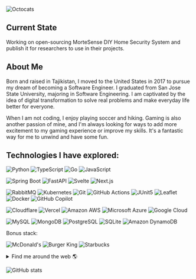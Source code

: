 ![Octocats](https://github.com/shohinsan/shohinsan/assets/22685770/7fc375d0-ce33-472f-afbd-503f27efaab7)

## Current State 

Working on open-sourcing MorteSense DIY Home Security System and publish it for researchers to use in their projects.

## About Me 
Born and raised in Tajikistan, I moved to the United States in 2017 to pursue my dream of becoming a Software Engineer. I graduated from San Jose State University, majoring in Software Engineering. I am captivated by the idea of digital transformation to solve real problems and make everyday life better for everyone.

When I am not coding, I enjoy playing soccer and hiking. Gaming is also another passion of mine, and I'm always looking for ways to add more excitement to my gaming experience or improve my skills. It's a fantastic way for me to unwind and have some fun.

## Technologies I have explored:

<!-- https://badges.pages.dev/?q=FastApi -->

![Python](https://img.shields.io/badge/Python-3776AB?logo=python&logoColor=fff&style=flat)
![TypeScript](https://img.shields.io/badge/TypeScript-3178C6?logo=typescript&logoColor=fff&style=flat)
![Go](https://img.shields.io/badge/Go-00ADD8?logo=go&logoColor=fff&style=flat)
![JavaScript](https://img.shields.io/badge/JavaScript-F7DF1E?logo=javascript&logoColor=000&style=flat)

![Spring Boot](https://img.shields.io/badge/Spring%20Boot-6DB33F?logo=springboot&logoColor=fff&style=flat)
![FastAPI](https://img.shields.io/badge/FastAPI-009688?logo=fastapi&logoColor=fff&style=flat)
![Svelte](https://img.shields.io/badge/Svelte-FF3E00?logo=svelte&logoColor=fff&style=flat)
![Next.js](https://img.shields.io/badge/Next.js-000?logo=nextdotjs&logoColor=fff&style=flat)

![RabbitMQ](https://img.shields.io/badge/RabbitMQ-F60?logo=rabbitmq&logoColor=fff&style=flat)
![Kubernetes](https://img.shields.io/badge/Kubernetes-326CE5?logo=kubernetes&logoColor=fff&style=flat)
![Git](https://img.shields.io/badge/Git-F05032?logo=git&logoColor=fff&style=flat)
![GitHub Actions](https://img.shields.io/badge/GitHub%20Actions-2088FF?logo=githubactions&logoColor=fff&style=flat)
![JUnit5](https://img.shields.io/badge/JUnit5-25A162?logo=junit5&logoColor=fff&style=flat)
![Leaflet](https://img.shields.io/badge/Leaflet-199900?logo=leaflet&logoColor=fff&style=flat)
![Docker](https://img.shields.io/badge/Docker-2496ED?logo=docker&logoColor=fff&style=flat)
![GitHub Copilot](https://img.shields.io/badge/GitHub%20Copilot-000?logo=githubcopilot&logoColor=fff&style=flat)

![Cloudflare](https://img.shields.io/badge/Cloudflare-F38020?logo=cloudflare&logoColor=fff&style=flat)
![Vercel](https://img.shields.io/badge/Vercel-000?logo=vercel&logoColor=fff&style=flat)
![Amazon AWS](https://img.shields.io/badge/Amazon%20AWS-232F3E?logo=amazonaws&logoColor=fff&style=flat)
![Microsoft Azure](https://img.shields.io/badge/Microsoft%20Azure-0078D4?logo=microsoftazure&logoColor=fff&style=flat)
![Google Cloud](https://img.shields.io/badge/Google%20Cloud-4285F4?logo=googlecloud&logoColor=fff&style=flat)

![MySQL](https://img.shields.io/badge/MySQL-4479A1?logo=mysql&logoColor=fff&style=flat)
![MongoDB](https://img.shields.io/badge/MongoDB-47A248?logo=mongodb&logoColor=fff&style=flat)
![PostgreSQL](https://img.shields.io/badge/PostgreSQL-4169E1?logo=postgresql&logoColor=fff&style=flat)
![SQLite](https://img.shields.io/badge/SQLite-003B57?logo=sqlite&logoColor=fff&style=flat)
![Amazon DynamoDB](https://img.shields.io/badge/Amazon%20DynamoDB-4053D6?logo=amazondynamodb&logoColor=fff&style=flat)

Bonus stack:

![McDonald's](https://img.shields.io/badge/McDonald's-FBC817?logo=mcdonalds&logoColor=000&style=flat)
![Burger King](https://img.shields.io/badge/Burger%20King-D62300?logo=burgerking&logoColor=fff&style=flat)
![Starbucks](https://img.shields.io/badge/Starbucks-006241?logo=starbucks&logoColor=fff&style=flat)

<details> 
	<summary>Find me around the web 🌎</summary>
	<br>
		<ul>
				<li><a href="https://t.me/shohinsan">Telegram Messenger</a></li>
				<li><a href="https://twitter.com/ShohinAbd">X Account</a></li>
				<li><a href="https://www.instagram.com/shohin.abd/">Instagram Account</a></li>
        <li><a href="https://www.linkedin.com/in/shohin-abdulkhamidov/">LinkedIn Account</a></li>
        <li><a href="https://steamcommunity.com/profiles/76561198390631558//">Steam Account</a></li>
		</ul>
</details>

![GitHub stats](https://github-readme-stats.vercel.app/api?username=shohinsan&show_icons=true)
